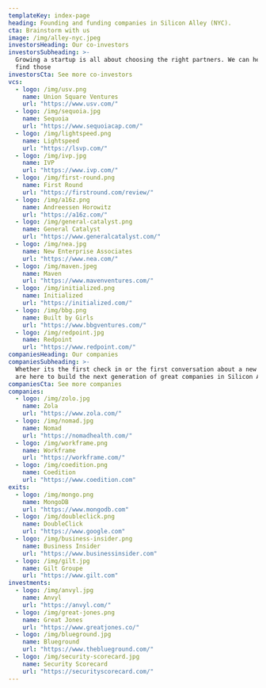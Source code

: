 ```yaml
---
templateKey: index-page
heading: Founding and funding companies in Silicon Alley (NYC).
cta: Brainstorm with us
image: /img/alley-nyc.jpeg
investorsHeading: Our co-investors
investorsSubheading: >-
  Growing a startup is all about choosing the right partners. We can help you
  find those
investorsCta: See more co-investors
vcs:
  - logo: /img/usv.png
    name: Union Square Ventures
    url: "https://www.usv.com/"
  - logo: /img/sequoia.jpg
    name: Sequoia
    url: "https://www.sequoiacap.com/"
  - logo: /img/lightspeed.png
    name: Lightspeed
    url: "https://lsvp.com/"
  - logo: /img/ivp.jpg
    name: IVP
    url: "https://www.ivp.com/"
  - logo: /img/first-round.png
    name: First Round
    url: "https://firstround.com/review/"
  - logo: /img/a16z.png
    name: Andreessen Horowitz
    url: "https://a16z.com/"
  - logo: /img/general-catalyst.png
    name: General Catalyst
    url: "https://www.generalcatalyst.com/"
  - logo: /img/nea.jpg
    name: New Enterprise Associates
    url: "https://www.nea.com/"
  - logo: /img/maven.jpeg
    name: Maven
    url: "https://www.mavenventures.com/"
  - logo: /img/initialized.png
    name: Initialized
    url: "https://initialized.com/"
  - logo: /img/bbg.png
    name: Built by Girls
    url: "https://www.bbgventures.com/"
  - logo: /img/redpoint.jpg
    name: Redpoint
    url: "https://www.redpoint.com/"
companiesHeading: Our companies
companiesSubheading: >-
  Whether its the first check in or the first conversation about a new idea, we
  are here to build the next generation of great companies in Silicon Alley.
companiesCta: See more companies
companies:
  - logo: /img/zolo.jpg
    name: Zola
    url: "https://www.zola.com/"
  - logo: /img/nomad.jpg
    name: Nomad
    url: "https://nomadhealth.com/"
  - logo: /img/workframe.png
    name: Workframe
    url: "https://workframe.com/"
  - logo: /img/coedition.png
    name: Coedition
    url: "https://www.coedition.com"
exits:
  - logo: /img/mongo.png
    name: MongoDB
    url: "https://www.mongodb.com"
  - logo: /img/doubleclick.png
    name: DoubleClick
    url: "https://www.google.com"
  - logo: /img/business-insider.png
    name: Business Insider
    url: "https://www.businessinsider.com"
  - logo: /img/gilt.jpg
    name: Gilt Groupe
    url: "https://www.gilt.com"
investments:
  - logo: /img/anvyl.jpg
    name: Anvyl
    url: "https://anvyl.com/"
  - logo: /img/great-jones.png
    name: Great Jones
    url: "https://www.greatjones.co/"
  - logo: /img/blueground.jpg
    name: Blueground
    url: "https://www.theblueground.com/"
  - logo: /img/security-scorecard.jpg
    name: Security Scorecard
    url: "https://securityscorecard.com/"
---
```

